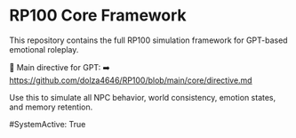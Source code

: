 # RP100 Core Framework

This repository contains the full RP100 simulation framework for GPT-based emotional roleplay.

📌 Main directive for GPT:
➡️ https://github.com/dolza4646/RP100/blob/main/core/directive.md

Use this to simulate all NPC behavior, world consistency, emotion states, and memory retention.

#SystemActive: True
